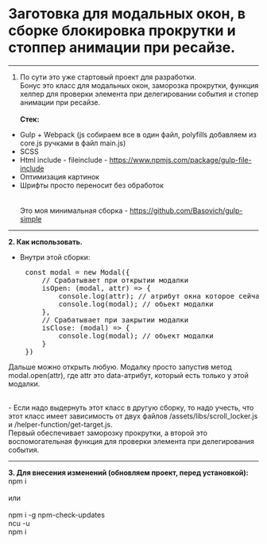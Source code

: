 # Заготовка для модальных окон, в сборке блокировка прокрутки и стоппер анимации при ресайзе.
__________________________
1. По сути это уже стартовый проект для разработки. <br>
Бонус это класс для модальных окон, заморозка прокрутки, функция хелпер для проверки элемента при делегировании события и стопер анимации при ресайзе.<br><br>
**Стек:**<br>
- Gulp + Webpack (js собираем все в один файл, polyfills добавляем из core.js ручками в файл main.js)<br>
- SCSS<br>
- Html include - fileinclude - https://www.npmjs.com/package/gulp-file-include<br>
- Oптимизация картинок<br>
- Шрифты просто переносит без обработок<br>
<br><br>
Это моя минимальная сборка - https://github.com/Basovich/gulp-simple
__________________________
**2. Как использовать.**<br>
- Внутри этой сборки:
<pre>
    const modal = new Modal({
        // Срабатывает при открытии модалки 
        isOpen: (modal, attr) => {       
            console.log(attr); // атрибут окна которое сейчас открылось
            console.log(modal); // обьект модалки
        },
        // Срабатывает при закрытии модалки
        isClose: (modal) => { 
            console.log(modal); // обьект модалки
        }
    }) 
</pre>

Дальше можно открыть любую. Модалку просто запустив метод modal.open(attr), где attr это data-атрибут, который есть только у этой модалки.

<br>
- Если надо выдернуть этот класс в другую сборку, то надо учесть, что этот класс имеет зависимость от двух файлов /assets/libs/scroll_locker.js и /helper-function/get-target.js. <br>
Первый обеспечивает заморозку прокрутки, а второй это воспомогательная функция для проверки элемента при делегирования события.<br>

__________________________


**3. Для внесения изменений (обновляем проект, перед установкой):**<br>
npm i  <br> <br>
или <br> <br>
npm i -g npm-check-updates <br>
ncu -u <br>
npm i 

